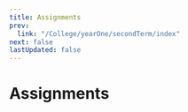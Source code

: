 ```yaml
---
title: Assignments
prev:
  link: "/College/yearOne/secondTerm/index"
next: false
lastUpdated: false
---
```


# Assignments
